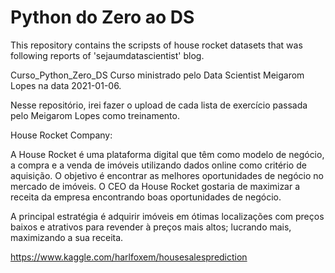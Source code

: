# Python do Zero ao DS
This repository contains the scripsts of house rocket datasets that was following reports of 'sejaumdatascientist' blog.


Curso_Python_Zero_DS
Curso ministrado pelo Data Scientist Meigarom Lopes na data 2021-01-06.

Nesse repositório, irei fazer o upload de cada lista de exercício passada pelo Meigarom Lopes como treinamento.

House Rocket Company:

A House Rocket é uma plataforma digital que têm como modelo de negócio, a compra e a venda de imóveis utilizando dados online como critério de aquisição. O objetivo é encontrar as melhores oportunidades de negócio no mercado de imóveis. O CEO da House Rocket gostaria de maximizar a receita da empresa encontrando boas oportunidades de negócio.

A principal estratégia é adquirir imóveis em ótimas localizações com preços baixos e atrativos para revender à preços mais altos; lucrando mais, maximizando a sua receita.

https://www.kaggle.com/harlfoxem/housesalesprediction
